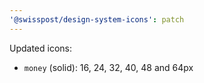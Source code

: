 ```yaml
---
'@swisspost/design-system-icons': patch
---
```


Updated icons:

- `money` (solid): 16, 24, 32, 40, 48 and 64px